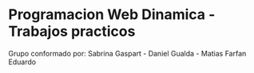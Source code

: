 # Programacion Web Dinamica - Trabajos practicos

Grupo conformado por:
  Sabrina Gaspart -
  Daniel Gualda -
  Matias Farfan Eduardo
